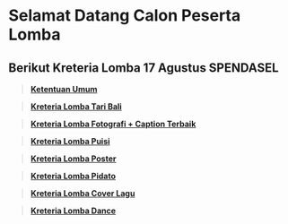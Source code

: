 # Selamat Datang Calon Peserta Lomba








## Berikut Kreteria Lomba 17 Agustus SPENDASEL

> __[Ketentuan Umum](https://pages.github.com/)__

> __[Kreteria Lomba Tari Bali](https://github.com/arta678/kreterialomba/blob/master/page/Puisi.md)__

> __[Kreteria Lomba Fotografi + Caption Terbaik](https://pages.github.com/)__

> __[Kreteria Lomba Puisi](https://pages.github.com/)__

> __[Kreteria Lomba Poster](https://pages.github.com/)__

> __[Kreteria Lomba Pidato](https://pages.github.com/)__

> __[Kreteria Lomba Cover Lagu](https://pages.github.com/)__

> __[Kreteria Lomba Dance](https://pages.github.com/)__
